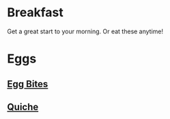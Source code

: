 # Breakfast

Get a great start to your morning.  Or eat these anytime!

# Eggs
## [Egg Bites](egg_bites.md)
## [Quiche](quiche.md)